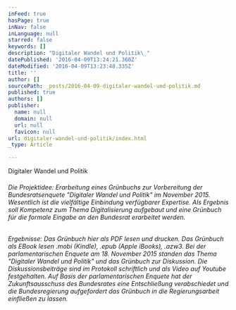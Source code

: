 ```yaml
---
inFeed: true
hasPage: true
inNav: false
inLanguage: null
starred: false
keywords: []
description: "Digitaler Wandel und Politik\_"
datePublished: '2016-04-09T13:24:21.360Z'
dateModified: '2016-04-09T13:23:48.335Z'
title: ''
author: []
sourcePath: _posts/2016-04-09-digitaler-wandel-und-politik.md
published: true
authors: []
publisher:
  name: null
  domain: null
  url: null
  favicon: null
url: digitaler-wandel-und-politik/index.html
_type: Article

---
```

Digitaler Wandel und Politik 

###### Die Projektidee: Erarbeitung eines Grünbuchs zur Vorbereitung der Bundesratsenquete "Digitaler Wandel und Politik" im November 2015\. Wesentlich ist die vielfältige Einbindung verfügbarer Expertise. Als Ergebnis soll Kompetenz zum Thema Digitalisierung aufgebaut und eine Grünbuch für die formale Eingabe an den Bundesrat erarbeitet werden.

###### Ergebnisse: Das Grünbuch hier als PDF lesen und drucken. Das Grünbuch als EBook lesen .mobi (Kindle), .epub (Apple iBooks), .azw3\. Bei der parlamentarischen Enquete am 18\. November 2015 standen das Thema "Digitaler Wandel und Politik" und das Grünbuch zur Diskussion. Die Diskussionsbeiträge sind im Protokoll schriftlich und als Video auf Youtube festgehalten. Auf Basis der parlamentarischen Enquete hat der Zukunftsausschuss des Bundesrates eine Entschließung verabschiedet und die Bundesregierung aufgefordert das Grünbuch in die Regierungsarbeit einfließen zu lassen.[][0][][1][][1][][2][][3]

[][4]

[0]: http://info.publicaffairs.cc/Freigegebene%20Dokumente/Grunbuch%20Digitaler%20Wandel%20und%20Politik%20-%20besserentscheiden.azw3
[1]: https://www.parlament.gv.at/PAKT/VHG/BR/VER-BR/VER-BR_00033/
[2]: https://www.youtube.com/playlist?list=PLPMdAN8iednvvYEXYXzV--DSeXxZPMj0k
[3]: https://www.parlament.gv.at/PAKT/VHG/BR/I-BR/I-BR_09522/index.shtml
[4]: http://www.besserentscheiden.at/#!digitaler-wandel-und-politik/s5tlb